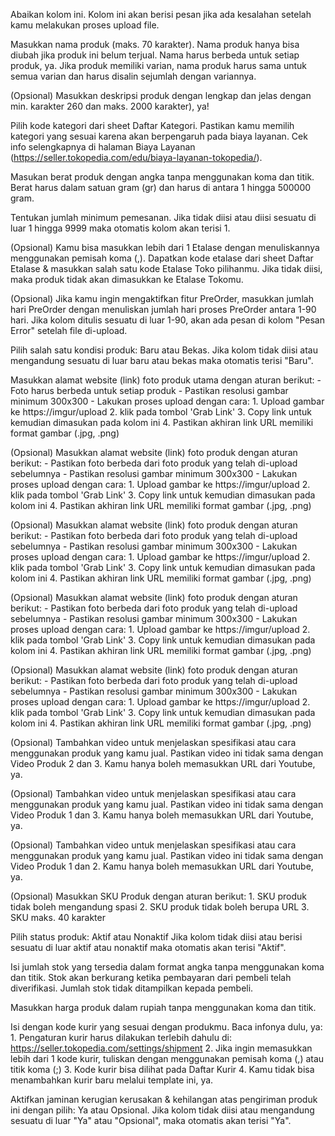 Abaikan kolom ini. Kolom ini akan berisi pesan jika ada kesalahan setelah kamu melakukan proses upload file.

Masukkan nama produk (maks. 70 karakter). Nama produk hanya bisa diubah jika produk ini belum terjual. Nama harus berbeda untuk setiap produk, ya. Jika produk memiliki varian, nama produk harus sama untuk semua varian dan harus disalin sejumlah dengan variannya.

(Opsional) Masukkan deskripsi produk dengan lengkap dan jelas dengan min. karakter 260 dan maks. 2000 karakter), ya!

Pilih kode kategori dari sheet Daftar Kategori. Pastikan kamu memilih kategori yang sesuai karena akan berpengaruh pada biaya layanan. Cek info selengkapnya di halaman Biaya Layanan (https://seller.tokopedia.com/edu/biaya-layanan-tokopedia/).

Masukan berat produk dengan angka tanpa menggunakan koma dan titik. Berat harus dalam satuan gram (gr) dan harus di antara 1 hingga 500000 gram.

Tentukan jumlah minimum pemesanan. Jika tidak diisi atau diisi sesuatu di luar 1 hingga 9999 maka otomatis kolom akan terisi 1.

(Opsional) Kamu bisa masukkan lebih dari 1 Etalase dengan menuliskannya menggunakan pemisah koma (,). Dapatkan kode etalase dari sheet Daftar Etalase & masukkan salah satu kode Etalase Toko pilihanmu. Jika tidak diisi, maka produk tidak akan dimasukkan ke Etalase Tokomu.

(Opsional) Jika kamu ingin mengaktifkan fitur PreOrder, masukkan jumlah hari PreOrder dengan menuliskan jumlah hari proses PreOrder antara 1-90 hari. Jika kolom ditulis sesuatu di luar 1-90, akan ada pesan di kolom "Pesan Error" setelah file di-upload.

Pilih salah satu kondisi produk: Baru atau Bekas. Jika kolom tidak diisi atau mengandung sesuatu di luar baru atau bekas maka otomatis terisi "Baru".

Masukkan alamat website (link) foto produk utama dengan aturan berikut: - Foto harus berbeda untuk setiap produk - Pastikan resolusi gambar minimum 300x300 - Lakukan proses upload dengan cara: 1. Upload gambar ke https://imgur/upload 2. klik pada tombol 'Grab Link' 3. Copy link untuk kemudian dimasukan pada kolom ini 4. Pastikan akhiran link URL memiliki format gambar (.jpg, .png)

(Opsional) Masukkan alamat website (link) foto produk dengan aturan berikut: - Pastikan foto berbeda dari foto produk yang telah di-upload sebelumnya - Pastikan resolusi gambar minimum 300x300 - Lakukan proses upload dengan cara: 1. Upload gambar ke https://imgur/upload 2. klik pada tombol 'Grab Link' 3. Copy link untuk kemudian dimasukan pada kolom ini 4. Pastikan akhiran link URL memiliki format gambar (.jpg, .png)

(Opsional) Masukkan alamat website (link) foto produk dengan aturan berikut: - Pastikan foto berbeda dari foto produk yang telah di-upload sebelumnya - Pastikan resolusi gambar minimum 300x300 - Lakukan proses upload dengan cara: 1. Upload gambar ke https://imgur/upload 2. klik pada tombol 'Grab Link' 3. Copy link untuk kemudian dimasukan pada kolom ini 4. Pastikan akhiran link URL memiliki format gambar (.jpg, .png)

(Opsional) Masukkan alamat website (link) foto produk dengan aturan berikut: - Pastikan foto berbeda dari foto produk yang telah di-upload sebelumnya - Pastikan resolusi gambar minimum 300x300 - Lakukan proses upload dengan cara: 1. Upload gambar ke https://imgur/upload 2. klik pada tombol 'Grab Link' 3. Copy link untuk kemudian dimasukan pada kolom ini 4. Pastikan akhiran link URL memiliki format gambar (.jpg, .png)

(Opsional) Masukkan alamat website (link) foto produk dengan aturan berikut: - Pastikan foto berbeda dari foto produk yang telah di-upload sebelumnya - Pastikan resolusi gambar minimum 300x300 - Lakukan proses upload dengan cara: 1. Upload gambar ke https://imgur/upload 2. klik pada tombol 'Grab Link' 3. Copy link untuk kemudian dimasukan pada kolom ini 4. Pastikan akhiran link URL memiliki format gambar (.jpg, .png)

(Opsional) Tambahkan video untuk menjelaskan spesifikasi atau cara menggunakan produk yang kamu jual. Pastikan video ini tidak sama dengan Video Produk 2 dan 3. Kamu hanya boleh memasukkan URL dari Youtube, ya.

(Opsional) Tambahkan video untuk menjelaskan spesifikasi atau cara menggunakan produk yang kamu jual. Pastikan video ini tidak sama dengan Video Produk 1 dan 3. Kamu hanya boleh memasukkan URL dari Youtube, ya.

(Opsional) Tambahkan video untuk menjelaskan spesifikasi atau cara menggunakan produk yang kamu jual. Pastikan video ini tidak sama dengan Video Produk 1 dan 2. Kamu hanya boleh memasukkan URL dari Youtube, ya.

(Opsional) Masukkan SKU Produk dengan aturan berikut: 1. SKU produk tidak boleh mengandung spasi 2. SKU produk tidak boleh berupa URL 3. SKU maks. 40 karakter

Pilih status produk: Aktif atau Nonaktif Jika kolom tidak diisi atau berisi sesuatu di luar aktif atau nonaktif maka otomatis akan terisi "Aktif".

Isi jumlah stok yang tersedia dalam format angka tanpa menggunakan koma dan titik. Stok akan berkurang ketika pembayaran dari pembeli telah diverifikasi. Jumlah stok tidak ditampilkan kepada pembeli.

Masukkan harga produk dalam rupiah tanpa menggunakan koma dan titik.

Isi dengan kode kurir yang sesuai dengan produkmu. Baca infonya dulu, ya: 1. Pengaturan kurir harus dilakukan terlebih dahulu di: https://seller.tokopedia.com/settings/shipment 2. Jika ingin memasukkan lebih dari 1 kode kurir, tuliskan dengan menggunakan pemisah koma (,) atau titik koma (;) 3. Kode kurir bisa dilihat pada Daftar Kurir 4. Kamu tidak bisa menambahkan kurir baru melalui template ini, ya.

Aktifkan jaminan kerugian kerusakan & kehilangan atas pengiriman produk ini dengan pilih: Ya atau Opsional. Jika kolom tidak diisi atau mengandung sesuatu di luar "Ya" atau "Opsional", maka otomatis akan terisi "Ya".
